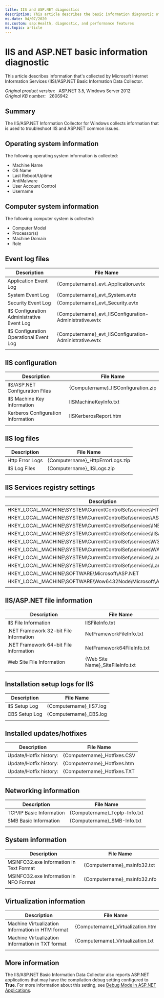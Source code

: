 ```yaml
---
title: IIS and ASP.NET diagnostics
description: This article describes the basic information diagnostic of IIS/ASP.NET.
ms.date: 04/07/2020
ms.custom: sap:Health, diagnostic, and performance features
ms.topic: article
---
```

# IIS and ASP.NET basic information diagnostic

This article describes information that's collected by Microsoft Internet Information Services (IIS)/ASP.NET Basic Information Data Collector.

_Original product version:_ &nbsp; ASP.NET 3.5, Windows Server 2012  
_Original KB number:_ &nbsp; 2606942

## Summary

The IIS/ASP.NET Information Collector for Windows collects information that is used to troubleshoot IIS and ASP.NET common issues.

## Operating system information

The following operating system information is collected:

- Machine Name
- OS Name
- Last Reboot/Uptime
- AntiMalware
- User Account Control
- Username

## Computer system information

The following computer system is collected:

- Computer Model
- Processor(s)
- Machine Domain
- Role

## Event log files

|Description|File Name|
|---|---|
|Application Event Log|{Computername}_evt_Application.evtx|
|System Event Log|{Computername}_evt_System.evtx|
|Security Event Log|{Computername}_evt_Security.evtx|
|IIS Configuration Administrative Event Log|{Computername}_evt_IISConfiguration-Administrative.evtx|
|IIS Configuration Operational Event Log|{Computername}_evt_IISConfiguration-Administrative.evtx|
|||

## IIS configuration

|Description|File Name|
|---|---|
|IIS/ASP.NET Configuration Files|{Computername}_IISConfiguration.zip|
|IIS Machine Key Information|IISMachineKeyInfo.txt|
|Kerberos Configuration Information|IISKerberosReport.htm|
|||

## IIS log files

|Description|File Name|
|---|---|
|Http Error Logs|{Computername}_HttpErrorLogs.zip|
|IIS Log Files|{Computername}_IISLogs.zip|
|||

## IIS Services registry settings

|Description|File Name|
|---|---|
|HKEY_LOCAL_MACHINE\SYSTEM\CurrentControlSet\services\HTTP|{Computername}_REG_SERVICES_HTTP.TXT|
|HKEY_LOCAL_MACHINE\SYSTEM\CurrentControlSet\services\ASP|{Computername}_REG_SERVICES_ASP.TXT|
|HKEY_LOCAL_MACHINE\SYSTEM\CurrentControlSet\services\INETINFO|{Computername}_REG_SERVICES_INETINFO.TXT|
|HKEY_LOCAL_MACHINE\SYSTEM\CurrentControlSet\services\IISADMIN|{Computername}_REG_SERVICES_IISADMIN.txt|
|HKEY_LOCAL_MACHINE\SYSTEM\CurrentControlSet\services\W3SVC|{Computername}_REG_SERVICES_W3SVC.TXT|
|HKEY_LOCAL_MACHINE\SYSTEM\CurrentControlSet\services\WAS|{Computername}_REG_SERVICES_WAS.TXT|
|HKEY_LOCAL_MACHINE\SYSTEM\CurrentControlSet\services\LanManWorkstation|{Computername}_REG_SERVICES_LANMANWORKSTATION.TXT|
|HKEY_LOCAL_MACHINE\SYSTEM\CurrentControlSet\services\LanManServer|{Computername}_REG_SERVICES_LANMANSERVER.TXT|
|HKEY_LOCAL_MACHINE\SOFTWARE\Microsoft\ASP.NET|{Computername}_REG_SOFTWARE_ASPNET.TXT|
|HKEY_LOCAL_MACHINE\SOFTWARE\Wow6432Node\Microsoft\ASP.NET|{Computername}_REG_SOFTWARE_WOW6432NODE_ASPNET.TXT|
|||

## IIS/ASP.NET file information

|Description|File Name|
|---|---|
|IIS File Information|IISFileInfo.txt|
|.NET Framework 32-bit File Information|NetFrameworkFileInfo.txt|
|.NET Framework 64-bit File Information|NetFramework64FileInfo.txt|
|Web Site File Information|{Web Site Name}_SiteFileInfo.txt|
|||

## Installation setup logs for IIS

|Description|File Name|
|---|---|
|IIS Setup Log|{Computername}_IIS7.log|
|CBS Setup Log|{Computername}_CBS.log|
|||

## Installed updates/hotfixes

|Description|File Name|
|---|---|
|Update/Hotfix history:|{Computername}_Hotfixes.CSV|
|Update/Hotfix history:|{Computername}_Hotfixes.htm|
|Update/Hotfix history:|{Computername}_Hotfixes.TXT|
|||

## Networking information

|Description|File Name|
|---|---|
|TCP/IP Basic Information|{Computername}_TcpIp-Info.txt|
|SMB Basic Information|{Computername}_SMB-Info.txt|
|||

## System information

|Description|File Name|
|---|---|
|MSINFO32.exe Information in Text Format|{Computername}_msinfo32.txt|
|MSINFO32.exe Information in NFO Format|{Computername}_msinfo32.nfo|
|||

## Virtualization information

|Description|File Name|
|---|---|
|Machine Virtualization Information in HTM format|{Computername}_Virtualization.htm|
|Machine Virtualization Information in TXT format|{Computername}_Virtualization.txt|
|||

## More information

The IIS/ASP.NET Basic Information Data Collector also reports ASP.NET applications that may have the compilation debug setting configured to **True**. For more information about this setting, see [Debug Mode in ASP.NET Applications](https://support.microsoft.com/help/2580348).
